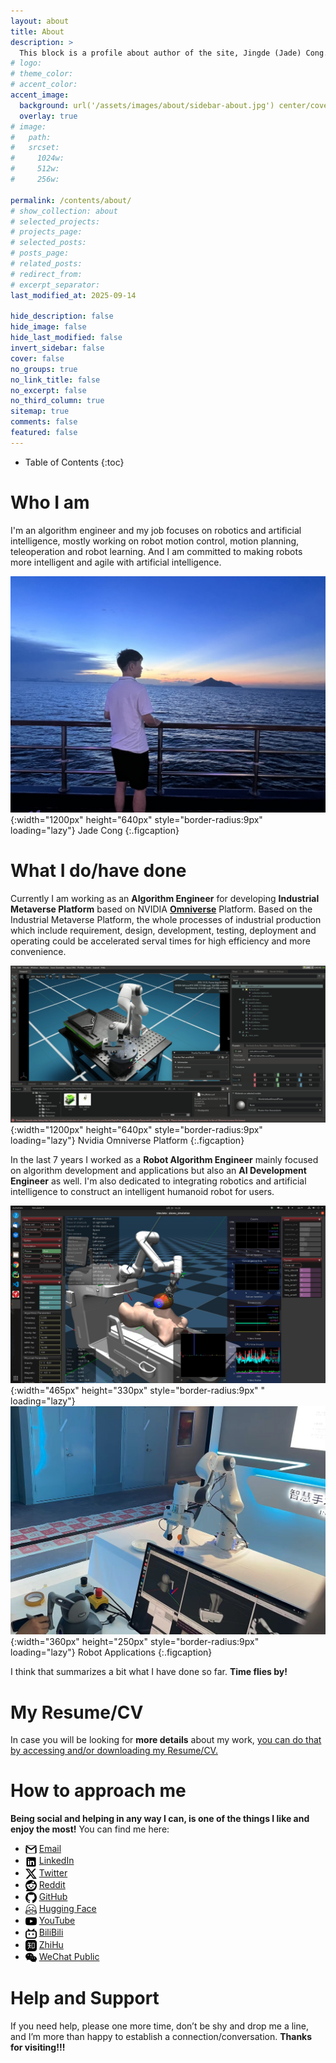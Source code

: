 ```yaml
---
layout: about
title: About
description: >
  This block is a profile about author of the site, Jingde (Jade) Cong.
# logo:
# theme_color:
# accent_color:
accent_image:
  background: url('/assets/images/about/sidebar-about.jpg') center/cover
  overlay: true
# image:
#   path:
#   srcset:
#     1024w:
#     512w:
#     256w:

permalink: /contents/about/
# show_collection: about
# selected_projects:
# projects_page:
# selected_posts:
# posts_page:
# related_posts:
# redirect_from:
# excerpt_separator:
last_modified_at: 2025-09-14

hide_description: false
hide_image: false
hide_last_modified: false
invert_sidebar: false
cover: false
no_groups: true
no_link_title: false
no_excerpt: false
no_third_column: true
sitemap: true
comments: false
featured: false
---
```


- Table of Contents
{:toc}

# Who I am

I'm an algorithm engineer and my job focuses on robotics and artificial intelligence, mostly working on robot motion control, motion planning, teleoperation and robot learning. And I am committed to making robots more intelligent and agile with artificial intelligence.

![Jade Cong](/assets/images/about/jade-cong.jpeg){:width="1200px" height="640px" style="border-radius:9px" loading="lazy"}
Jade Cong
{:.figcaption}

# What I do/have done

Currently I am working as an **Algorithm Engineer** for developing **Industrial Metaverse Platform** based on NVIDIA **[Omniverse](https://www.nvidia.com/en-us/omniverse/)** Platform. Based on the Industrial Metaverse Platform, the whole processes of industrial production which include requirement, design, development, testing, deployment and operating could be accelerated serval times for high efficiency and more convenience.

![Nvidia Omniverse Platform](/assets/images/about/nvidia-omniverse-platform.png){:width="1200px" height="640px" style="border-radius:9px" loading="lazy"}
Nvidia Omniverse Platform
{:.figcaption}

In the last 7 years I worked as a **Robot Algorithm Engineer** mainly focused on algorithm development and applications but also an **AI Development Engineer** as well. I'm also dedicated to integrating robotics and artificial intelligence to construct an intelligent humanoid robot for users.

![Ultrasound Scanning](/assets/images/about/ultrasound-scanning.png){:width="465px" height="330px" style="border-radius:9px" " loading="lazy"}
![Robot Teleoperation](/assets/images/about/robot-teleoperation.png){:width="360px" height="250px" style="border-radius:9px" loading="lazy"}
Robot Applications
{:.figcaption}

I think that summarizes a bit what I have done so far. **Time flies by!**

# My Resume/CV

In case you will be looking for **more details** about my work, [you can do that by accessing and/or downloading my Resume/CV.](/contents/resume/)

# How to approach me

**Being social and helping in any way I can, is one of the things I like and enjoy the most!** You can find me here:
- <img src="/assets/images/about/email.svg" width="18px" height="18px" align=center /> [Email](mailto:jade.cong@qq.com)
- <img src="/assets/images/about/linkedin.svg" width="18px" height="18px" align=center /> [LinkedIn](https://www.linkedin.com/in/jade-cong)
- <img src="/assets/images/about/x.svg" width="18px" height="18px" align=center /> [Twitter](https://twitter.com/JadeCong26)
- <img src="/assets/images/about/reddit.svg" width="18px" height="18px" align=center /> [Reddit](https://www.reddit.com/user/JadeCong)
- <img src="/assets/images/about/github.svg" width="18px" height="18px" align=center /> [GitHub](https://github.com/JadeCong)
- <img src="/assets/images/about/huggingface.svg" width="18px" height="18px" align=center /> [Hugging Face](https://huggingface.co/JadeCong)
- <img src="/assets/images/about/youtube.svg" width="18px" height="18px" align=center /> [YouTube](https://www.youtube.com/channel/UCtjkpErjX9X7VocnIJkIuZg)
- <img src="/assets/images/about/bilibili.svg" width="18px" height="18px" align=center /> [BiliBili](https://space.bilibili.com/383666733)
- <img src="/assets/images/about/zhihu.svg" width="18px" height="18px" align=center /> [ZhiHu](https://www.zhihu.com/people/Jade_Cong)
- <img src="/assets/images/about/wechat.svg" width="18px" height="18px" align=center /> [WeChat Public](/assets/images/about/wechat-public.jpg)

# Help and Support

If you need help, please one more time, don’t be shy and drop me a line, and I’m more than happy to establish a connection/conversation. **Thanks for visiting!!!**
